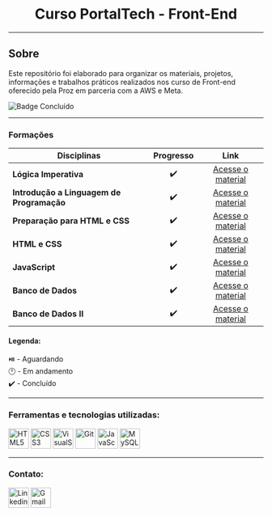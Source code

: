 <h1 align="center"> Curso PortalTech - Front-End</h1>

---
## Sobre

Este repositório foi elaborado para organizar os materiais, projetos, informações e trabalhos práticos realizados nos curso de Front-end oferecido pela Proz em parceria com a AWS e Meta.

![Badge Concluído](http://img.shields.io/static/v1?label=STATUS&message=CONCLUÍDO&color=GREEN&style=for-the-badge)


---
### Formações

| Disciplinas | Progresso | Link |
|----------|:-------:|:---------------:|
| **Lógica Imperativa** | ✔️ | [Acesse o material](https://github.com/JoaoLuizDev/PortalTech/tree/main/Exerc%C3%ADcios%20e%20projetos/1-%20L%C3%B3gica%20Imperativa) |
| **Introdução a Linguagem de Programação** | ✔️ | [Acesse o material](https://github.com/JoaoLuizDev/PortalTech/tree/main/Exerc%C3%ADcios%20e%20projetos/2-%20Introdu%C3%A7%C3%A3o%20a%20Linguagem%20de%20Programa%C3%A7%C3%A3o)
| **Preparação para HTML e CSS** | ✔️ | [Acesse o material](https://github.com/JoaoLuizDev/PortalTech/tree/main/Exerc%C3%ADcios%20e%20projetos/3-%20Prepara%C3%A7%C3%A3o%20para%20HTML%20e%20CSS)
| **HTML e CSS** | ✔️ | [Acesse o material](https://github.com/JoaoLuizDev/PortalTech/tree/main/Exerc%C3%ADcios%20e%20projetos/4-%20HTML%20e%20CSS)
| **JavaScript** | ✔️ | [Acesse o material](https://github.com/JoaoLuizDev/PortalTech/tree/main/Exerc%C3%ADcios%20e%20projetos/5-%20JavaScript)
| **Banco de Dados** | ✔️ | [Acesse o material](https://github.com/JoaoLuizDev/PortalTech/tree/main/Exerc%C3%ADcios%20e%20projetos/6-%20Banco%20de%20Dados)
| **Banco de Dados II** | ✔️ | [Acesse o material](https://github.com/JoaoLuizDev/PortalTech/tree/main/Exerc%C3%ADcios%20e%20projetos/7-%20Banco%20de%20Dados%20II)




<h4>Legenda:</h4>    

⏯️ - Aguardando    
🕛 - Em andamento      
✔️ - Concluído  


---
### Ferramentas e tecnologias utilizadas:
  <div style= "display:inline-block;">
    <img src="https://cdn.jsdelivr.net/gh/devicons/devicon/icons/html5/html5-original.svg" title="HTML5" alt="HTML5" width="40" height="40"/> 
    <img src="https://cdn.jsdelivr.net/gh/devicons/devicon/icons/css3/css3-original.svg" title="CSS3" alt="CSS3" width="40" height="40"/>
    <img src="https://cdn.jsdelivr.net/gh/devicons/devicon/icons/vscode/vscode-original.svg" title="VisualStudio Code" alt="VisualStudio Code" width="40" height="40"/>
    <img src="https://cdn.jsdelivr.net/gh/devicons/devicon/icons/git/git-original.svg" title="Git" alt="Git" width="40" height="40"/>
    <img src="https://cdn.jsdelivr.net/gh/devicons/devicon/icons/javascript/javascript-original.svg" title="JavaScript" alt="JavaScript" width="40" height="40"/>
    <img src="https://cdn.jsdelivr.net/gh/devicons/devicon/icons/mysql/mysql-original.svg" title="MySQL" alt="MySQL" width="40" height="40"/>
  </div>
  
<br>

---
### Contato:
  <div style="display=inline-block"> 
    <a href="https://www.linkedin.com/in/joaoluizbr/" target="_blank"><img height=40 title="Linkedin" alt="Linkedin" src="https://cdn.jsdelivr.net/gh/devicons/devicon/icons/linkedin/linkedin-original.svg" /></a> 
    <a href = "mailto:joaoluizcienciacomp@gmail.com"><img title="Gmail" alt="Gmail"  height=40 src="https://icongr.am/simple/gmail.svg?size=128&color=currentColor&colored=true" target="_blank"></a>
  </div>

